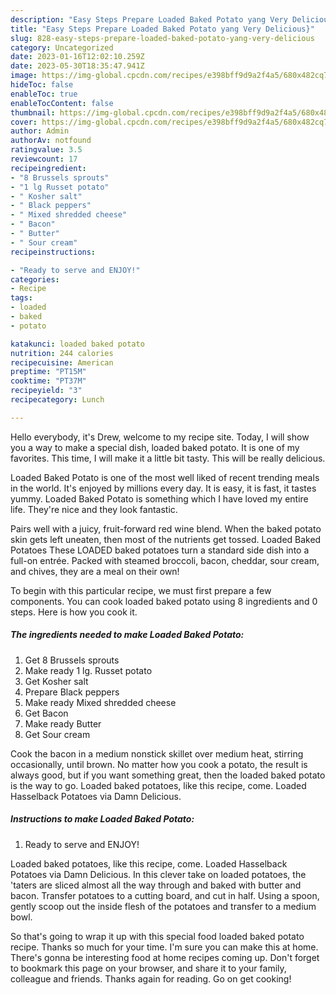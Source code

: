 ```yaml
---
description: "Easy Steps Prepare Loaded Baked Potato yang Very Delicious}"
title: "Easy Steps Prepare Loaded Baked Potato yang Very Delicious}"
slug: 828-easy-steps-prepare-loaded-baked-potato-yang-very-delicious
category: Uncategorized
date: 2023-01-16T12:02:10.259Z
date: 2023-05-30T18:35:47.941Z
image: https://img-global.cpcdn.com/recipes/e398bff9d9a2f4a5/680x482cq70/loaded-baked-potato-recipe-main-photo.jpg
hideToc: false
enableToc: true
enableTocContent: false
thumbnail: https://img-global.cpcdn.com/recipes/e398bff9d9a2f4a5/680x482cq70/loaded-baked-potato-recipe-main-photo.jpg
cover: https://img-global.cpcdn.com/recipes/e398bff9d9a2f4a5/680x482cq70/loaded-baked-potato-recipe-main-photo.jpg
author: Admin
authorAv: notfound
ratingvalue: 3.5
reviewcount: 17
recipeingredient:
- "8 Brussels sprouts"
- "1 lg Russet potato"
- " Kosher salt"
- " Black peppers"
- " Mixed shredded cheese"
- " Bacon"
- " Butter"
- " Sour cream"
recipeinstructions:

- "Ready to serve and ENJOY!"
categories:
- Recipe
tags:
- loaded
- baked
- potato

katakunci: loaded baked potato 
nutrition: 244 calories
recipecuisine: American
preptime: "PT15M"
cooktime: "PT37M"
recipeyield: "3"
recipecategory: Lunch

---
```



Hello everybody, it's Drew, welcome to my recipe site. Today, I will show you a way to make a special dish, loaded baked potato. It is one of my favorites. This time, I will make it a little bit tasty. This will be really delicious.

Loaded Baked Potato is one of the most well liked of recent trending meals in the world. It's enjoyed by millions every day. It is easy, it is fast, it tastes yummy. Loaded Baked Potato is something which I have loved my entire life. They're nice and they look fantastic.

Pairs well with a juicy, fruit-forward red wine blend. When the baked potato skin gets left uneaten, then most of the nutrients get tossed. Loaded Baked Potatoes These LOADED baked potatoes turn a standard side dish into a full-on entrée. Packed with steamed broccoli, bacon, cheddar, sour cream, and chives, they are a meal on their own!


To begin with this particular recipe, we must first prepare a few components. You can cook loaded baked potato using 8 ingredients and 0 steps. Here is how you cook it.

<!--inarticleads1-->

##### The ingredients needed to make Loaded Baked Potato:

1. Get 8 Brussels sprouts
1. Make ready 1 lg. Russet potato
1. Get  Kosher salt
1. Prepare  Black peppers
1. Make ready  Mixed shredded cheese
1. Get  Bacon
1. Make ready  Butter
1. Get  Sour cream


Cook the bacon in a medium nonstick skillet over medium heat, stirring occasionally, until brown. No matter how you cook a potato, the result is always good, but if you want something great, then the loaded baked potato is the way to go. Loaded baked potatoes, like this recipe, come. Loaded Hasselback Potatoes via Damn Delicious. 

<!--inarticleads2-->

##### Instructions to make Loaded Baked Potato:


1. Ready to serve and ENJOY!

Loaded baked potatoes, like this recipe, come. Loaded Hasselback Potatoes via Damn Delicious. In this clever take on loaded potatoes, the &#39;taters are sliced almost all the way through and baked with butter and bacon. Transfer potatoes to a cutting board, and cut in half. Using a spoon, gently scoop out the inside flesh of the potatoes and transfer to a medium bowl. 

So that's going to wrap it up with this special food loaded baked potato recipe. Thanks so much for your time. I'm sure you can make this at home. There's gonna be interesting food at home recipes coming up. Don't forget to bookmark this page on your browser, and share it to your family, colleague and friends. Thanks again for reading. Go on get cooking!
